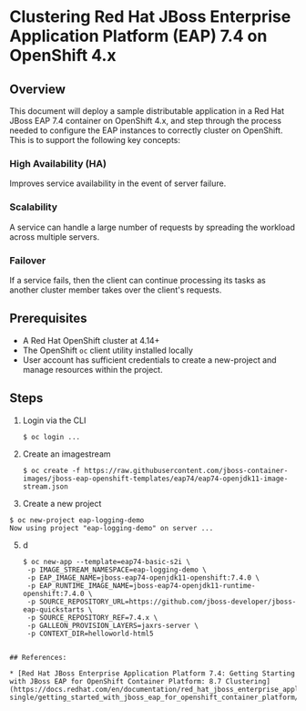 # Clustering Red Hat JBoss Enterprise Application Platform (EAP) 7.4 on OpenShift 4.x

## Overview

This document will deploy a sample distributable application in a Red Hat JBoss EAP 7.4 container on OpenShift 4.x, and step through the process needed to configure the EAP instances to correctly cluster on OpenShift. This is to support the following key concepts:

### High Availability (HA)

Improves service availability in the event of server failure.

### Scalability

A service can handle a large number of requests by spreading the workload across multiple servers.

### Failover

If a service fails, then the client can continue processing its tasks as another cluster member takes over the client's requests.

## Prerequisites

* A Red Hat OpenShift cluster at 4.14+
* The OpenShift `oc` client utility installed locally
* User account has sufficient credentials to create a new-project and manage resources within the project.

## Steps

1.  Login via the CLI

    ```console
    $ oc login ...
    ```

2.  Create an imagestream

    ```console
    $ oc create -f https://raw.githubusercontent.com/jboss-container-images/jboss-eap-openshift-templates/eap74/eap74-openjdk11-image-stream.json
    ```

3.  Create a new project

   ```console
   $ oc new-project eap-logging-demo
   Now using project "eap-logging-demo" on server ...
   ``` 

5.  d

    ```
    $ oc new-app --template=eap74-basic-s2i \
     -p IMAGE_STREAM_NAMESPACE=eap-logging-demo \
     -p EAP_IMAGE_NAME=jboss-eap74-openjdk11-openshift:7.4.0 \
     -p EAP_RUNTIME_IMAGE_NAME=jboss-eap74-openjdk11-runtime-openshift:7.4.0 \
     -p SOURCE_REPOSITORY_URL=https://github.com/jboss-developer/jboss-eap-quickstarts \
     -p SOURCE_REPOSITORY_REF=7.4.x \
     -p GALLEON_PROVISION_LAYERS=jaxrs-server \
     -p CONTEXT_DIR=helloworld-html5
   ```

## References:

* [Red Hat JBoss Enterprise Application Platform 7.4: Getting Starting with JBoss EAP for OpenShift Container Platform: 8.7 Clustering](https://docs.redhat.com/en/documentation/red_hat_jboss_enterprise_application_platform/7.4/html-single/getting_started_with_jboss_eap_for_openshift_container_platform/index#configuring_a_jgroups_discovery_mechanism)
